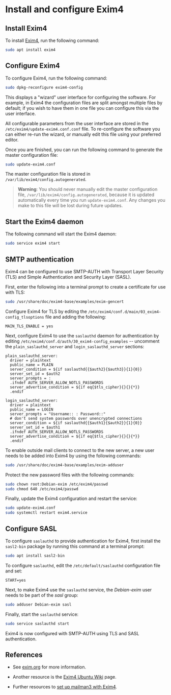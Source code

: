 # Install and configure Exim4

## Install Exim4

To install [Exim4](https://www.exim.org/), run the following command:

```bash
sudo apt install exim4
```

## Configure Exim4

To configure Exim4, run the following command:

```bash
sudo dpkg-reconfigure exim4-config
```

This displays a "wizard" user interface for configuring the software. For example, in Exim4 the configuration files are split amongst multiple files by default; if you wish to have them in one file you can configure this via the user interface.

All configurable parameters from the user interface are stored in the `/etc/exim4/update-exim4.conf.conf` file. To re-configure the software you can either re-run the wizard, or manually edit this file using your preferred editor. 

Once you are finished, you can run the following command to generate the master configuration file:
```bash
sudo update-exim4.conf
```

The master configuration file is stored in `/var/lib/exim4/config.autogenerated`.

> **Warning**:
> You should never manually edit the master configuration file, `/var/lib/exim4/config.autogenerated`, because it is updated automatically every time you run `update-exim4.conf`. Any changes you make to this file will be lost during future updates.

## Start the Exim4 daemon

The following command will start the Exim4 daemon:

```bash
sudo service exim4 start
```

## SMTP authentication

Exim4 can be configured to use SMTP-AUTH with Transport Layer Security (TLS) and Simple Authentication and Security Layer (SASL).

First, enter the following into a terminal prompt to create a certificate for use with TLS:

```bash
sudo /usr/share/doc/exim4-base/examples/exim-gencert
```

Configure Exim4 for TLS by editing the `/etc/exim4/conf.d/main/03_exim4-config_tlsoptions` file and adding the following:

```text
MAIN_TLS_ENABLE = yes
```

Next, configure Exim4 to use the `saslauthd` daemon for authentication by editing `/etc/exim4/conf.d/auth/30_exim4-config_examples` -- uncomment the `plain_saslauthd_server` and `login_saslauthd_server` sections:

```text 
plain_saslauthd_server:
  driver = plaintext
  public_name = PLAIN
  server_condition = ${if saslauthd{{$auth2}{$auth3}}{1}{0}}
  server_set_id = $auth2
  server_prompts = :
  .ifndef AUTH_SERVER_ALLOW_NOTLS_PASSWORDS
  server_advertise_condition = ${if eq{$tls_cipher}{}{}{*}}
  .endif

login_saslauthd_server:
  driver = plaintext
  public_name = LOGIN
  server_prompts = "Username:: : Password::"
  # don't send system passwords over unencrypted connections
  server_condition = ${if saslauthd{{$auth1}{$auth2}}{1}{0}}
  server_set_id = $auth1
  .ifndef AUTH_SERVER_ALLOW_NOTLS_PASSWORDS
  server_advertise_condition = ${if eq{$tls_cipher}{}{}{*}}
  .endif
```

To enable outside mail clients to connect to the new server, a new user needs to be added into Exim4 by using the following commands:

```bash
sudo /usr/share/doc/exim4-base/examples/exim-adduser
```

Protect the new password files with the following commands:

```bash
sudo chown root:Debian-exim /etc/exim4/passwd
sudo chmod 640 /etc/exim4/passwd
```

Finally, update the Exim4 configuration and restart the service:

```bash
sudo update-exim4.conf
sudo systemctl restart exim4.service
```

## Configure SASL

To configure `saslauthd` to provide authentication for Exim4, first install the `sasl2-bin` package by running this command at a terminal prompt:

```bash
sudo apt install sasl2-bin
```

To configure `saslauthd`, edit the `/etc/default/saslauthd` configuration file and set:

```text
START=yes
```

Next, to make Exim4 use the `saslauthd` service, the *Debian-exim* user needs to be part of the *sasl* group:

```bash
sudo adduser Debian-exim sasl
```

Finally, start the `saslauthd` service:

```bash
sudo service saslauthd start
```

Exim4 is now configured with SMTP-AUTH using TLS and SASL authentication.

## References

  - See [exim.org](http://www.exim.org/) for more information.

  - Another resource is the [Exim4 Ubuntu Wiki](https://help.ubuntu.com/community/Exim4) page.

  - Further resources to [set up mailman3 with Exim4](https://mailman.readthedocs.io/en/latest/src/mailman/docs/mta.html#exim).
